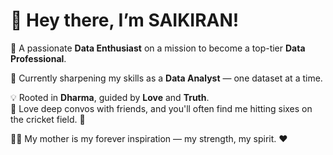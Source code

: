 # 👋 Hey there, I’m **SAIKIRAN**!

🎯 A passionate **Data Enthusiast** on a mission to become a top-tier **Data Professional**.

🌱 Currently sharpening my skills as a **Data Analyst** — one dataset at a time.

💡 Rooted in **Dharma**, guided by **Love** and **Truth**.  
💬 Love deep convos with friends, and you'll often find me hitting sixes on the cricket field. 🏏

👩‍👦 My mother is my forever inspiration — my strength, my spirit. ❤️

<!---
saikiran4141/saikiran4141 is a ✨ special ✨ repository because its `README.md` (this file) appears on your GitHub profile.
You can click the Preview link to take a look at your changes.
--->
